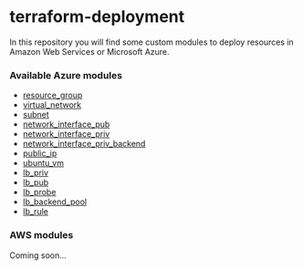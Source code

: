 # terraform-deployment

In this repository you will find some custom modules to deploy resources in Amazon Web Services or Microsoft Azure.

### Available Azure modules

* [resource_group](.MicrosoftAzure/modules/resource_group)
* [virtual_network](.MicrosoftAzure/modules/virtual_network)
* [subnet](.MicrosoftAzure/modules/subnet)
* [network_interface_pub](.MicrosoftAzure/modules/network_interface_pub)
* [network_interface_priv](.MicrosoftAzure/modules/network_interface_priv)
* [network_interface_priv_backend](.MicrosoftAzure/modules/network_interface_priv_backend)
* [public_ip](.MicrosoftAzure/modules/public_ip)
* [ubuntu_vm](.MicrosoftAzure/modules/ubuntu_vm)
* [lb_priv](.MicrosoftAzure/modules/lb_priv)
* [lb_pub](.MicrosoftAzure/modules/lb_pub)
* [lb_probe](.MicrosoftAzure/modules/lb_probe)
* [lb_backend_pool](.MicrosoftAzure/modules/lb_backend_pool)
* [lb_rule](.MicrosoftAzure/modules/lb_rule)

### AWS modules

Coming soon...